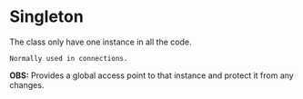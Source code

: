 # Singleton

The class only have one instance in all the code.

    Normally used in connections.

**OBS:** Provides a global access point to that instance and protect it from any
changes.

